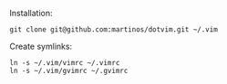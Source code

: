 Installation:

    git clone git@github.com:martinos/dotvim.git ~/.vim

Create symlinks:

    ln -s ~/.vim/vimrc ~/.vimrc
    ln -s ~/.vim/gvimrc ~/.gvimrc

